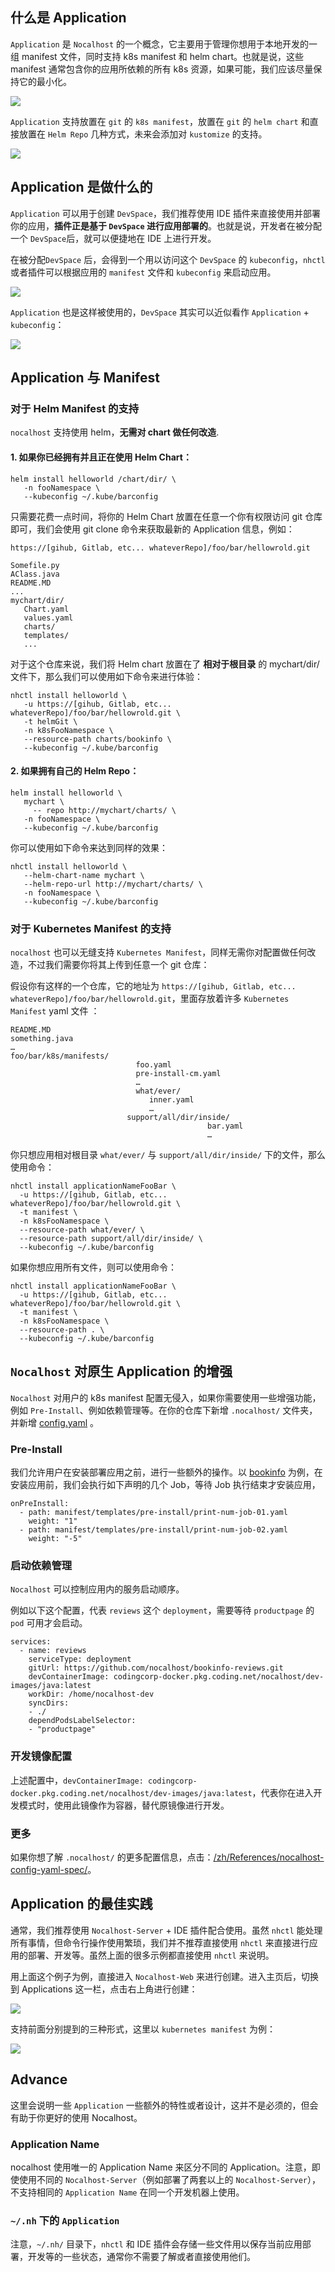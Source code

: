 ## 什么是 Application

`Application` 是 `Nocalhost` 的一个概念，它主要用于管理你想用于本地开发的一组 manifest 文件，同时支持 k8s manifest 和 helm chart。也就是说，这些 manifest 通常包含你的应用所依赖的所有 k8s 资源，如果可能，我们应该尽量保持它的最小化。

![](../../assets/images/concept/what-is-application.png)

`Application` 支持放置在 `git` 的 `k8s manifest`，放置在 `git` 的 `helm chart` 和直接放置在 `Helm Repo` 几种方式，未来会添加对 `kustomize` 的支持。 

![](../../assets/images/concept/diffrent-type-of-application.png)

## Application 是做什么的

`Application` 可以用于创建 `DevSpace`，我们推荐使用 IDE 插件来直接使用并部署你的应用，**插件正是基于 `DevSpace` 进行应用部署的**。也就是说，开发者在被分配一个 `DevSpace`后，就可以便捷地在 IDE 上进行开发。



在被分配`DevSpace` 后，会得到一个用以访问这个 `DevSpace` 的 `kubeconfig`，`nhctl` 或者插件可以根据应用的 `manifest` 文件和 `kubeconfig` 来启动应用。

![](../../assets/images/concept/manifest-and-kubeconfig.png)

`Application` 也是这样被使用的，`DevSpace` 其实可以近似看作 `Application` + `kubeconfig`：

![](../../assets/images/concept/application-and-space.png)

## Application 与 Manifest

### 对于 Helm Manifest 的支持

`nocalhost` 支持使用 helm，**无需对 chart 做任何改造**.


#### 1. 如果你已经拥有并且正在使用 Helm Chart：

```
helm install helloworld /chart/dir/ \ 
   -n fooNamespace \
   --kubeconfig ~/.kube/barconfig
```



只需要花费一点时间，将你的 Helm Chart 放置在任意一个你有权限访问 git 仓库即可，我们会使用 git clone 命令来获取最新的 Application 信息，例如：

```
https://[gihub, Gitlab, etc... whateverRepo]/foo/bar/hellowrold.git

Somefile.py
AClass.java
README.MD
...
mychart/dir/
   Chart.yaml
   values.yaml
   charts/
   templates/
   ...
```

对于这个仓库来说，我们将 Helm chart 放置在了 **相对于根目录** 的 mychart/dir/ 文件下，那么我们可以使用如下命令来进行体验：

```
nhctl install helloworld \
   -u https://[gihub, Gitlab, etc... whateverRepo]/foo/bar/hellowrold.git \
   -t helmGit \
   -n k8sFooNamespace \
   --resource-path charts/bookinfo \
   --kubeconfig ~/.kube/barconfig
```

#### 2. 如果拥有自己的 Helm Repo：

```
helm install helloworld \
   mychart \
	 -- repo http://mychart/charts/ \
   -n fooNamespace \
   --kubeconfig ~/.kube/barconfig
```

你可以使用如下命令来达到同样的效果：

```
nhctl install helloworld \
   --helm-chart-name mychart \
   --helm-repo-url http://mychart/charts/ \ 
   -n fooNamespace \
   --kubeconfig ~/.kube/barconfig
```

### 对于 Kubernetes Manifest 的支持

`nocalhost` 也可以无缝支持 `Kubernetes Manifest`，同样无需你对配置做任何改造，不过我们需要你将其上传到任意一个 git 仓库：

假设你有这样的一个仓库，它的地址为 `https://[gihub, Gitlab, etc... whateverRepo]/foo/bar/hellowrold.git`，里面存放着许多 `Kubernetes Manifest` yaml 文件 ：

```
README.MD
something.java
…
foo/bar/k8s/manifests/
                 			foo.yaml
                 			pre-install-cm.yaml
                		 	…
                 			what/ever/
                               inner.yaml
                               …
                		  support/all/dir/inside/
                                            bar.yaml
                                            …
```

你只想应用相对根目录 `what/ever/` 与 `support/all/dir/inside/` 下的文件，那么使用命令：

```
nhctl install applicationNameFooBar \
  -u https://[gihub, Gitlab, etc... whateverRepo]/foo/bar/hellowrold.git \
  -t manifest \ 
  -n k8sFooNamespace \
  --resource-path what/ever/ \
  --resource-path support/all/dir/inside/ \
  --kubeconfig ~/.kube/barconfig
```

如果你想应用所有文件，则可以使用命令：

```
nhctl install applicationNameFooBar \
  -u https://[gihub, Gitlab, etc... whateverRepo]/foo/bar/hellowrold.git \
  -t manifest \ 
  -n k8sFooNamespace \
  --resource-path . \
  --kubeconfig ~/.kube/barconfig
```

## `Nocalhost` 对原生 Application 的增强

`Nocalhost` 对用户的 k8s manifest 配置无侵入，如果你需要使用一些增强功能，例如 `Pre-Install`、例如依赖管理等。在你的仓库下新增 `.nocalhost/` 文件夹，并新增 [config.yaml](https://github.com/nocalhost/bookinfo/blob/main/.nocalhost/config.yaml) 。


### Pre-Install

我们允许用户在安装部署应用之前，进行一些额外的操作。以 [bookinfo](https://github.com/nocalhost/bookinfo) 为例，在安装应用前，我们会执行如下声明的几个 Job，等待 Job 执行结束才安装应用，

```
onPreInstall:
  - path: manifest/templates/pre-install/print-num-job-01.yaml
    weight: "1"
  - path: manifest/templates/pre-install/print-num-job-02.yaml
    weight: "-5"
```

### 启动依赖管理

`Nocalhost` 可以控制应用内的服务启动顺序。

例如以下这个配置，代表 `reviews` 这个 `deployment`，需要等待 `productpage` 的 `pod` 可用才会启动。

```
services:
  - name: reviews
    serviceType: deployment
    gitUrl: https://github.com/nocalhost/bookinfo-reviews.git
    devContainerImage: codingcorp-docker.pkg.coding.net/nocalhost/dev-images/java:latest
    workDir: /home/nocalhost-dev
    syncDirs:
    - ./
    dependPodsLabelSelector:
    - "productpage"
```

### 开发镜像配置

上述配置中，`devContainerImage: codingcorp-docker.pkg.coding.net/nocalhost/dev-images/java:latest`，代表你在进入开发模式时，使用此镜像作为容器，替代原镜像进行开发。

### 更多

如果你想了解 `.nocalhost/` 的更多配置信息，点击：[/zh/References/nocalhost-config-yaml-spec/](/zh/References/nocalhost-config-yaml-spec/)。

## Application 的最佳实践

通常，我们推荐使用 `Nocalhost-Server` + IDE 插件配合使用。虽然 `nhctl` 能处理所有事情，但命令行操作使用繁琐，我们并不推荐直接使用 `nhctl` 来直接进行应用的部署、开发等。虽然上面的很多示例都直接使用 `nhctl` 来说明。


用上面这个例子为例，直接进入 `Nocalhost-Web` 来进行创建。进入主页后，切换到 Applications 这一栏，点击右上角进行创建：

![](../../assets/images/concept/create-application.png)

支持前面分别提到的三种形式，这里以 `kubernetes manifest` 为例：

![](../../assets/images/concept/create-application-detail.png)

## Advance

这里会说明一些 `Application` 一些额外的特性或者设计，这并不是必须的，但会有助于你更好的使用 Nocalhost。

### Application Name

nocalhost 使用唯一的 Application Name 来区分不同的 Application。注意，即使使用不同的 `Nocalhost-Server`（例如部署了两套以上的 `Nocalhost-Server`），不支持相同的 `Application Name` 在同一个开发机器上使用。

### `~/.nh` 下的 `Application`

注意，`~/.nh/` 目录下，`nhctl` 和 IDE 插件会存储一些文件用以保存当前应用部署，开发等的一些状态，通常你不需要了解或者直接使用他们。

